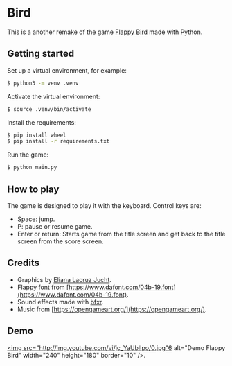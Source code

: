 # Bird

This is a another remake of the game
[Flappy Bird](https://en.wikipedia.org/wiki/Flappy_Bird) made with Python.

## Getting started

Set up a virtual environment, for example:

```bash
$ python3 -m venv .venv
```

Activate the virtual environment:

```bash
$ source .venv/bin/activate
```

Install the requirements:

```bash
$ pip install wheel
$ pip install -r requirements.txt
```

Run the game:

```bash
$ python main.py
```

## How to play

The game is designed to play it with the keyboard.
Control keys are:

- Space: jump.
- P: pause or resume game.
- Enter or return: Starts game from the title screen and get back to the title
  screen from the score screen.

## Credits

- Graphics by [Eliana Lacruz Jucht](https://www.linkedin.com/in/eliana-lacruz-21597646/).
- Flappy font from [https://www.dafont.com/04b-19.font](https://www.dafont.com/04b-19.font).
- Sound effects made with [bfxr](https://www.bfxr.net/).
- Music from [https://opengameart.org/](https://opengameart.org/).

## Demo

<a href="http://www.youtube.com/watch?feature=player_embedded&v=jc_YaUblIpo
" target="_blank"><img src="http://img.youtube.com/vi/jc_YaUblIpo/0.jpg"6
alt="Demo Flappy Bird" width="240" height="180" border="10" /></a>.

